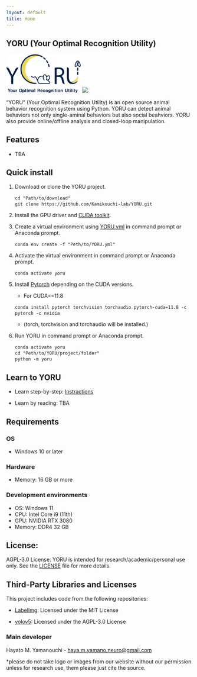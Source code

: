 ```yaml
---
layout: default
title: Home
---
```


## YORU (Your Optimal Recognition Utility)

<img src="logos/YORU_logo.png" width="40%">
<img src="imgs/title_movie.gif" width="50%">

“YORU” (Your Optimal Recognition Utility) is an open source animal behavior recognition system using Python. YORU can detect animal behaviors not only single-aminal behaviors but also social beahviors. YORU also provide online/offline analysis and closed-loop manipulation.


## Features

- TBA


## Quick install
1. Download or clone the YORU project.
    ```
    cd "Path/to/download"
    git clone https://github.com/Kamikouchi-lab/YORU.git 
    ```

2. Install the GPU driver and [CUDA toolkit](https://developer.nvidia.com/cuda-toolkit).

3. Create a virtual environment using [YORU.yml](YORU.yml) in command prompt or Anaconda prompt.
   
     ```
     conda env create -f "Peth/to/YORU.yml"
     ```

4. Activate the virtual environment in command prompt or Anaconda prompt.

     ```
     conda activate yoru
     ```
    
5. Install [Pytorch](https://pytorch.org) depending on the CUDA versions.

    - For CUDA==11.8

    ```
    conda install pytorch torchvision torchaudio pytorch-cuda=11.8 -c pytorch -c nvidia
    ```

    - (torch, torchvision and torchaudio will be installed.)

6. Run YORU in command prompt or Anaconda prompt.

    ```
    conda activate yoru
    cd "Peth/to/YORU/project/folder"
    python -m yoru
    ```


## Learn to YORU
- Learn step-by-step: [Instractions](overview.md)

- Learn by reading: TBA

## Requirements

### OS
- Windows 10 or later

### Hardware
- Memory: 16 GB or more

### Development environments
- OS: Windows 11
- CPU: Intel Core i9 (11th)
- GPU: NVIDIA RTX 3080
- Memory: DDR4 32 GB

## License:

AGPL-3.0 License:  YORU is intended for research/academic/personal use only. See the [LICENSE](https://github.com/Kamikouchi-lab/YORU/blob/main/LICENSE) file for more details.

## Third-Party Libraries and Licenses

This project includes code from the following repositories:

- [LabelImg](https://github.com/HumanSignal/labelImg): Licensed under the MIT License

- [yolov5](https://github.com/ultralytics/yolov5): Licensed under the AGPL-3.0 License


### Main developer

Hayato M. Yamanouchi - haya.m.yamano.neuro@gmail.com

*please do not take logo or images from our website without our permission unless for research use, them please just cite the source.
